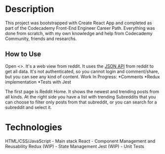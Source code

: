 # Description

This project was bootstrapped with Create React App and completed as part of the Codecademy Front-End Engineer Career Path. Everything was done from scratch, with my own knowledge and help from Codecademy Community, friends and researchs.

## How to Use

Open <>. It's a web view from reddit. It uses the [JSON API](https://github.com/reddit-archive/reddit/wiki/JSON) from reddit to get all data. It's not authenticated, so you cannot login and comment/share, but you can see any kind of content.
Work In Progress:
  *Comments
  *Redux implementation
  *Tests with Jest

The first page is Reddit Home. It shows the newest and trending posts from all kinds. At the right side you have a list with trending Subreddits that you can choose to filter only posts from that subreddit, or you can search for a subreddit and select it.
  

# Technologies
HTML/CSS/JavaScript - Main stack
React - Component Management and Reusability
Redux (WIP) - State Management
Jest (WIP) - Unit Tests
